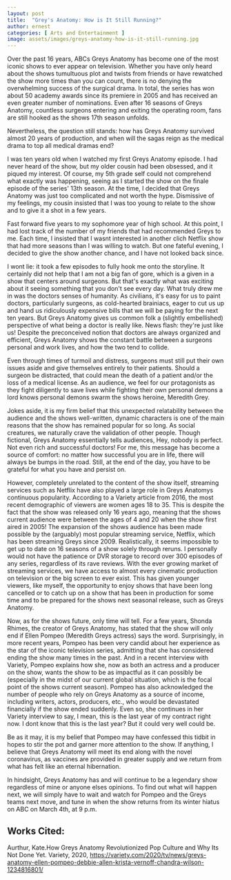 ```yaml
---
layout: post
title:  "Grey's Anatomy: How is It Still Running?"
author: ernest
categories: [ Arts and Entertainment ]
image: assets/images/greys-anatomy-how-is-it-still-running.jpg
---
```


Over the past 16 years, ABCs Greys Anatomy has become one of the most iconic shows to ever appear on television. Whether you have only heard about the shows tumultuous plot and twists from friends or have rewatched the show more times than you can count, there is no denying the overwhelming success of the surgical drama. In total, the series has won about 50 academy awards since its premiere in 2005 and has received an even greater number of nominations. Even after 16 seasons of Greys Anatomy, countless surgeons entering and exiting the operating room, fans are still hooked as the shows 17th season unfolds.

Nevertheless, the question still stands: how has Greys Anatomy survived almost 20 years of production, and when will the sagas reign as the medical drama to top all medical dramas end?

I was ten years old when I watched my first Greys Anatomy episode. I had never heard of the show, but my older cousin had been obsessed, and it piqued my interest. Of course, my 5th grade self could not comprehend what exactly was happening, seeing as I started the show on the finale episode of the series' 13th season. At the time, I decided that Greys Anatomy was just too complicated and not worth the hype. Dismissive of my feelings, my cousin insisted that I was too young to relate to the show and to give it a shot in a few years.

Fast forward five years to my sophomore year of high school. At this point, I had lost track of the number of my friends that had recommended Greys to me. Each time, I insisted that I wasnt interested in another clich Netflix show that had more seasons than I was willing to watch. But one fateful evening, I decided to give the show another chance, and I have not looked back since.

I wont lie: it took a few episodes to fully hook me onto the storyline. It certainly did not help that I am not a big fan of gore, which is a given in a show that centers around surgeons. But that's exactly what was exciting about it seeing something that you don't see every day. What truly drew me in was the doctors senses of humanity. As civilians, it's easy for us to paint doctors, particularly surgeons, as cold-hearted brainiacs, eager to cut us up and hand us ridiculously expensive bills that we will be paying for the next ten years. But Greys Anatomy gives us common folk a (slightly embellished) perspective of what being a doctor is really like. News flash: they're just like us! Despite the preconceived notion that doctors are always organized and efficient, Greys Anatomy shows the constant battle between a surgeons personal and work lives, and how the two tend to collide.

Even through times of turmoil and distress, surgeons must still put their own issues aside and give themselves entirely to their patients. Should a surgeon be distracted, that could mean the death of a patient and/or the loss of a medical license. As an audience, we feel for our protagonists as they fight diligently to save lives while fighting their own personal demons a lord knows personal demons swarm the shows heroine, Meredith Grey. 

Jokes aside, it is my firm belief that this unexpected relatability between the audience and the shows well-written, dynamic characters is one of the main reasons that the show has remained popular for so long. As social creatures, we naturally crave the validation of other people. Though fictional, Greys Anatomy essentially tells audiences, Hey, nobody is perfect. Not even rich and successful doctors! For me, this message has become a source of comfort: no matter how successful you are in life, there will always be bumps in the road. Still, at the end of the day, you have to be grateful for what you have and persist on.

However, completely unrelated to the content of the show itself, streaming services such as Netflix have also played a large role in Greys Anatomys continuous popularity. According to a Variety article from 2016, the most recent demographic of viewers are women ages 18 to 35. This is despite the fact that the show was released only 16 years ago, meaning that the shows current audience were between the ages of 4 and 20 when the show first aired in 2005! The expansion of the shows audience has been made possible by the (arguably) most popular streaming service, Netflix, which has been streaming Greys since 2009. Realistically, it seems impossible to get up to date on 16 seasons of a show solely through reruns. I personally would not have the patience or DVR storage to record over 300 episodes of any series, regardless of its rave reviews. With the ever growing market of streaming services, we have access to almost every cinematic production on television or the big screen to ever exist. This has given younger viewers, like myself, the opportunity to enjoy shows that have been long cancelled or to catch up on a show that has been in production for some time and to be prepared for the shows next seasonal release, such as Greys Anatomy.

Now, as for the shows future, only time will tell. For a few years, Shonda Rhimes, the creator of Greys Anatomy, has stated that the show will only end if Ellen Pompeo (Meredith Greys actress) says the word. Surprisingly, in more recent years, Pompeo has been very candid about her experience as the star of the iconic television series, admitting that she has considered ending the show many times in the past. And in a recent interview with Variety, Pompeo explains how she, now as both an actress and a producer on the show, wants the show to be as impactful as it can possibly be (especially in the midst of our current global situation, which is the focal point of the shows current season). Pompeo has also acknowledged the number of people who rely on Greys Anatomy as a source of income, including writers, actors, producers, etc., who would be devastated financially if the show ended suddenly. Even so, she continues in her Variety interview to say, I mean, this is the last year of my contract right now. I dont know that this is the last year? But it could very well could be. 

Be as it may, it is my belief that Pompeo may have confessed this tidbit in hopes to stir the pot and garner more attention to the show. If anything, I believe that Greys Anatomy will meet its end along with the novel coronavirus, as vaccines are provided in greater supply and we return from what has felt like an eternal hibernation.

In hindsight, Greys Anatomy has and will continue to be a legendary show regardless of mine or anyone elses opinions. To find out what will happen next, we will simply have to wait and watch for Pompeo and the Greys teams next move, and tune in when the show returns from its winter hiatus on ABC on March 4th, at 9 p.m.

## Works Cited:

Aurthur, Kate.How Greys Anatomy Revolutionized Pop Culture  and Why Its Not Done Yet. Variety, 2020, https://variety.com/2020/tv/news/greys-anatomy-ellen-pompeo-debbie-allen-krista-vernoff-chandra-wilson-1234816801/


